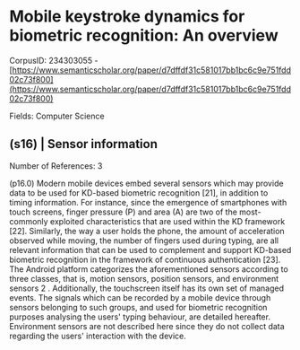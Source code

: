 # Mobile keystroke dynamics for biometric recognition: An overview

CorpusID: 234303055 - [https://www.semanticscholar.org/paper/d7dffdf31c581017bb1bc6c9e751fdd02c73f800](https://www.semanticscholar.org/paper/d7dffdf31c581017bb1bc6c9e751fdd02c73f800)

Fields: Computer Science

## (s16) | Sensor information
Number of References: 3

(p16.0) Modern mobile devices embed several sensors which may provide data to be used for KD-based biometric recognition [21], in addition to timing information. For instance, since the emergence of smartphones with touch screens, finger pressure (P) and area (A) are two of the most-commonly exploited characteristics that are used within the KD framework [22]. Similarly, the way a user holds the phone, the amount of acceleration observed while moving, the number of fingers used during typing, are all relevant information that can be used to complement and support KD-based biometric recognition in the framework of continuous authentication [23]. The Android platform categorizes the aforementioned sensors according to three classes, that is, motion sensors, position sensors, and environment sensors 2 . Additionally, the touchscreen itself has its own set of managed events. The signals which can be recorded by a mobile device through sensors belonging to such groups, and used for biometric recognition purposes analysing the users' typing behaviour, are detailed hereafter. Environment sensors are not described here since they do not collect data regarding the users' interaction with the device.
